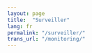 ```yaml
---
layout: page
title:  "Surveiller"
lang: fr
permalink: "/surveiller/"
trans_url: "/monitoring/"
---
```

